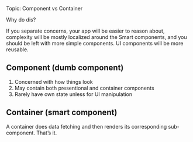 Topic: Component vs Container

Why do dis?

If you separate concerns, your app will be easier to reason about, complexity will be mostly localized around the Smart components, and you should be left with more simple components. UI components will be more reusable.

Component (dumb component)
---------
1. Concerned with how things look
2. May contain both presentional and container components
3. Rarely have own state unless for UI manipulation 

Container (smart component)
---------
A container does data fetching and then renders its corresponding sub-component. That’s it.